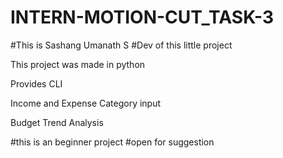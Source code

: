 # INTERN-MOTION-CUT_TASK-3
#This is Sashang Umanath S #Dev of this little project

This project was made in python

Provides CLI

Income and Expense Category input

Budget Trend Analysis

#this is an beginner project #open for suggestion
